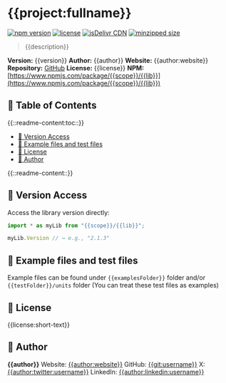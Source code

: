 <!-- 
README Template
Placeholders: {{...}} from project.settings.jsonc
Dynamic blocks: {{::command:...::}} resolved at generation time
-->

# {{project:fullname}}

[![npm version](https://img.shields.io/npm/v/{{scope}}/{{lib}})](https://www.npmjs.com/package/{{scope}}/{{lib}})
[![license](https://img.shields.io/npm/l/{{scope}}/{{lib}})](https://github.com/{{git:username}}/{{git:repository-name}}/blob/main/LICENSE)
[![jsDelivr CDN](https://data.jsdelivr.com/v1/package/npm/{{scope}}/{{lib}}/badge)](https://www.jsdelivr.com/package/npm/{{scope}}/{{lib}})
[![minzipped size](https://badgen.net/bundlephobia/minzip/{{scope}}/{{lib}})](https://bundlephobia.com/package/{{scope}}/{{lib}})

> {{description}}

**Version:** {{version}}
**Author:** {{author}}
**Website:** {{author:website}}
**Repository:** [GitHub](https://github.com/{{git:username}}/{{git:repository-name}})
**License:** {{license}}
**NPM:** [https://www.npmjs.com/package/{{scope}}/{{lib}}](https://www.npmjs.com/package/{{scope}}/{{lib}})

## 📖 Table of Contents

{{::readme-content:toc::}}
- [🔁 Version Access](#-version-access)
- [📂 Example files and test files](#-example-files-and-test-files)
- [📄 License](#-license)
- [🧠 Author](#-author)

{{::readme-content::}}

## 🔁 Version Access

Access the library version directly:
```js
import * as myLib from "{{scope}}/{{lib}}";

myLib.Version // → e.g., "2.1.3"
```

## 📂 Example files and test files

Example files can be found under `{{examplesFolder}}` folder and/or  `{{testFolder}}/units` folder
(You can treat these test files as examples)


## 📄 License

{{license:short-text}}

## 🧠 Author

**{{author}}**
Website: [{{author:website}}]({{author:website}})
GitHub: [{{git:username}}](https://github.com/{{git:username}})
X: [{{author:twitter:username}}](https://x.com/{{author:twitter:username}})
LinkedIn: [{{author:linkedin:username}}](https://www.linkedin.com/in/{{author:linkedin:username}})